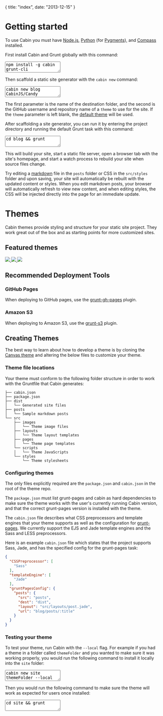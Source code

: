 {
  title: "index",
  date:   "2013-12-15"
}

# Getting started

To use Cabin you must have [Node.js](http://nodejs.org/), [Python](http://www.python.org/) (for [Pygments](http://pygments.org/)), and [Compass](http://compass-style.org/) installed.

First install Cabin and Grunt globally with this command:

<textarea readonly class="cli-code">npm install -g cabin grunt-cli</textarea>

Then scaffold a static site generator with the `cabin new` command:

<textarea readonly class="cli-code">cabin new blog CabinJS/Candy</textarea>

The first parameter is the name of the destination folder, and the second is the GitHub username and repository name of a `theme` to use for the site. If the `theme` parameter is left blank, the [default theme](http://CabinJS.github.io/Candy/) will be used.

After scaffolding a site generator, you can run it by entering the project directory and running the default Grunt task with this command:

<textarea readonly class="cli-code">cd blog && grunt</textarea>

This will build your site, start a static file server, open a browser tab with the site's homepage, and start a watch process to rebuild your site when source files change.

Try editing a [markdown](http://daringfireball.net/projects/markdown/syntax#block) file in the `posts` folder or CSS in the `src/styles` folder and upon saving, your site will automatically be rebuilt with the updated content or styles. When you edit markdown posts, your browser will automatically refresh to view new content, and when editing styles, the CSS will be injected directly into the page for an immediate update.

# Themes

Cabin themes provide styling and structure for your static site project. They work great out of the box and as starting points for more customized sites.

## Featured themes

<a class="theme-wrapper group" href="http://CabinJS.github.io/Candy/">
  <img class="theme-img" src="http://i.imgur.com/JKM27ib.png?1"/>
</a>

<a class="theme-wrapper group" href="http://CabinJS.github.io/Blok/">
  <img class="theme-img" src="http://i.imgur.com/CgppgNp.png"/>
</a>

<a class="theme-wrapper group" href="http://CabinJS.github.io/Canvas/">
  <img class="theme-img" src="http://i.imgur.com/nLkDQ08.png"/>
</a>

## Recommended Deployment Tools

### GitHub Pages

When deploying to GitHub pages, use the [grunt-gh-pages](https://github.com/tschaub/grunt-gh-pages) plugin.

### Amazon S3

When deploying to Amazon S3, use the [grunt-s3](https://github.com/pifantastic/grunt-s3) plugin.

## Creating Themes

The best way to learn about how to develop a theme is by cloning the [Canvas theme](https://github.com/CabinJS/Canvas) and altering the below files to customize your theme.

### Theme file locations

Your theme must conform to the following folder structure in order to work with the Gruntfile that Cabin generates:
```
├── cabin.json
├── package.json
├── dist
│   └── Generated site files
├── posts
│   └── Sample markdown posts
└── src
    ├── images
    │   └── Theme image files
    ├── layouts
    │   └── Theme layout templates
    ├── pages
    │   └── Theme page templates
    └── scripts
    │   └── Theme JavaScripts
    └── styles
        └── Theme stylesheets
```

### Configuring themes

The only files explicitly required are the `package.json` and `cabin.json` in the root of the theme repo. 

The `package.json` must list grunt-pages and cabin as hard dependencies to make sure the theme works with the user's currently running Cabin version, and that the correct grunt-pages version is installed with the theme.

The `cabin.json` file describes what CSS preprocessors and template engines that your theme supports as well as the configuration for [grunt-pages](https://github.com/CabinJS/grunt-pages). We currently support the EJS and Jade template engines and the Sass and LESS preprocessors.

Here is an example `cabin.json` file which states that the project supports Sass, Jade, and has the specified config for the grunt-pages task:
```json
{
  "CSSPreprocessor": [
    "Sass"
  ],
  "templateEngine": [
    "Jade"
  ],
  "gruntPagesConfig": {
    "posts": {
      "src": "posts",
      "dest": "dist",
      "layout": "src/layouts/post.jade",
      "url": "blog/posts/:title"
    }
  }
}
```

### Testing your theme

To test your theme, run Cabin with the `--local` flag. For example if you had a theme in a folder called `themeFolder` and you wanted to make sure it was working properly, you would run the following command to install it locally into the `site` folder:

<textarea readonly class="cli-code">cabin new site themeFolder --local</textarea>

Then you would run the following command to make sure the theme will work as expected for users once installed:

<textarea readonly class="cli-code">cd site && grunt</textarea>
